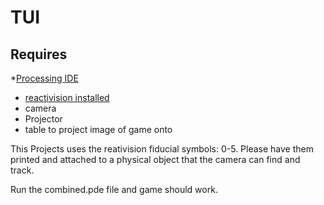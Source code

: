 # TUI

## Requires
 *[Processing IDE](www.processing.org)
  * [reactivision installed](http://prdownloads.sourceforge.net/reactivision/TUIO11_Processing-1.1.5.zip?download)
  * camera
  * Projector
  * table to project image of game onto
  
  This Projects uses the reativision fiducial symbols: 0-5.
  Please have them printed and attached to a physical object that the camera can find and track.
 
  
  
  Run the combined.pde file and game should work.
